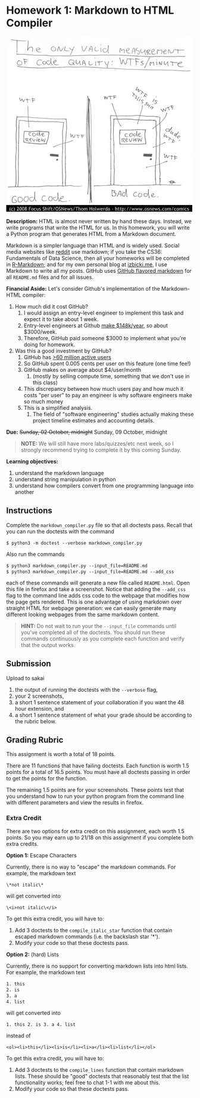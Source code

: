 # Homework 1: Markdown to HTML Compiler

![wtf_comic](wtf.jpg)

**Description:** 
HTML is almost never written by hand these days.
Instead, we write programs that write the HTML for us.
In this homework, you will write a Python program that generates HTML from a Markdown document.

Markdown is a simpler language than HTML and is widely used.
Social media websites like [reddit](https://www.reddit.com/wiki/markdown) use markdown;
if you take the CS36: Fundamentals of Data Science, then all your homeworks will be completed in [R-Markdown](https://rmarkdown.rstudio.com/);
and for my own personal blog at [izbicki.me](https://izbicki.me),
I use Markdown to write all my posts.
GitHub uses [GitHub flavored markdown](https://guides.github.com/features/mastering-markdown/) for all `README.md` files and for all issues.

**Financial Aside:**
Let's consider Github's implementation of the Markdown-HTML compiler:
1. How much did it cost GitHub?
    1. I would assign an entry-level engineer to implement this task and expect it to take about 1 week.
    1. Entry-level engineers at Github [make $148k/year](https://www.levels.fyi/company/GitHub/salaries/Software-Engineer/), 
       so about $3000/week.
    1. Therefore, GitHub paid someone $3000 to implement what you're doing for homework.
1. Was this a good investment by GitHub?
    1. GitHub has [>60 million active users](https://github.com/search?q=type:user&type=Users)
    1. So GitHub spent 0.005 cents per user on this feature (one time fee!)
    1. GitHub makes on average about $4/user/month
        1. (mostly by selling compute time, something that we don't use in this class)
    1. This discrepancy between how much users pay and how much it costs "per user" to pay an engineer is why software engineers make so much money
    1. This is a simplified analysis.
        1. The field of "software engineering" studies actually making these project timeline estimates and accounting details.

**Due:** 
~~Sunday, 02 October, midnight~~
Sunday, 09 October, midnight

> **NOTE:**
> We will still have more labs/quizzes/etc next week,
> so I strongly recommend trying to complete it by this coming Sunday.

**Learning objectives:**

1. understand the markdown language
1. understand string manipulation in python
1. understand how compilers convert from one programming language into another

## Instructions

Complete the `markdown_compiler.py` file so that all doctests pass.
Recall that you can run the doctests with the command
```
$ python3 -m doctest --verbose markdown_compiler.py
```

Also run the commands
```
$ python3 markdown_compiler.py --input_file=README.md
$ python3 markdown_compiler.py --input_file=README.md --add_css
```
each of these commands will generate a new file called `README.html`.
Open this file in firefox and take a screenshot.
Notice that adding the `--add_css` flag to the command line adds css code to the webpage that modifies how the page gets rendered.
This is one advantage of using markdown over straight HTML for webpage generation:
we can easily generate many different looking webpages from the same markdown content.

> **HINT:**
> Do not wait to run your the `--input_file` commands until you've completed all of the doctests.
> You should run these commands continuously as you complete each function and verify that the output works.

## Submission

Upload to sakai
1. the output of running the doctests with the `--verbose` flag,
1. your 2 screenshots,
1. a short 1 sentence statement of your collaboration if you want the 48 hour extension, and
1. a short 1 sentence statement of what your grade should be according to the rubric below.

## Grading Rubric

This assignment is worth a total of 18 points.

There are 11 functions that have failing doctests.
Each function is worth 1.5 points for a total of 16.5 points.
You must have all doctests passing in order to get the points for the function.

The remaining 1.5 points are for your screenshots.
These points test that you understand how to run your python program from the command line with different parameters and view the results in firefox.

### Extra Credit

There are two options for extra credit on this assignment,
each worth 1.5 points.
So you may earn up to 21/18 on this assignment if you complete both extra credits.

**Option 1:**
Escape Characters

Currently, there is no way to "escape" the markdown commands.
For example, the markdown text
```
\*not italic\*
```
will get converted into
```
\<i>not italic\</i>
```

To get this extra credit, you will have to:
1. Add 3 doctests to the `compile_italic_star` function that contain escaped markdown commands (i.e. the backslash star '\*').
1. Modify your code so that these doctests pass.

**Option 2:**
(hard)
Lists

Currently, there is no support for converting markdown lists into html lists.
For example, the markdown text
```
1. this
2. is
3. a
4. list
```
will get converted into
```
1. this 2. is 3. a 4. list
```
instead of
```
<ol><li>this</li><li>is</li><li>a</li><li>list</li></ol>
```

To get this extra credit, you will have to:
1. Add 3 doctests to the `compile_lines` function that contain markdown lists.
   These should be "good" doctests that reasonably test that the list functionality works; feel free to chat 1-1 with me about this.
1. Modify your code so that these doctests pass.

